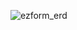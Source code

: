![ezform_erd](https://user-images.githubusercontent.com/85788300/133185486-10eb0511-f75a-47cb-a7ff-e6008847509d.png)

